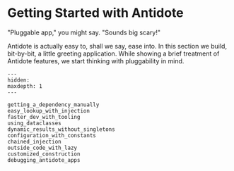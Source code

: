 # Getting Started with Antidote

"Pluggable app," you might say.
"Sounds big scary!"

Antidote is actually easy to, shall we say, ease into.
In this section we build, bit-by-bit, a little greeting application.
While showing a brief treatment of Antidote features, we start thinking with pluggability in mind.

```{toctree}
---
hidden:
maxdepth: 1
---

getting_a_dependency_manually
easy_lookup_with_injection
faster_dev_with_tooling
using_dataclasses
dynamic_results_without_singletons
configuration_with_constants
chained_injection
outside_code_with_lazy
customized_construction
debugging_antidote_apps
```
